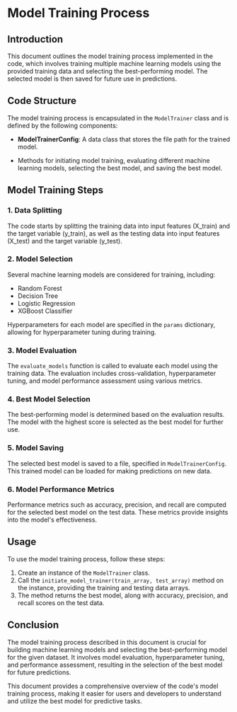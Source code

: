 # Model Training Process

## Introduction

This document outlines the model training process implemented in the code, which involves training multiple machine learning models using the provided training data and selecting the best-performing model. The selected model is then saved for future use in predictions.

## Code Structure

The model training process is encapsulated in the `ModelTrainer` class and is defined by the following components:

- **ModelTrainerConfig**: A data class that stores the file path for the trained model.

- Methods for initiating model training, evaluating different machine learning models, selecting the best model, and saving the best model.

## Model Training Steps

### 1. Data Splitting

The code starts by splitting the training data into input features (X_train) and the target variable (y_train), as well as the testing data into input features (X_test) and the target variable (y_test).

### 2. Model Selection

Several machine learning models are considered for training, including:
- Random Forest
- Decision Tree
- Logistic Regression
- XGBoost Classifier

Hyperparameters for each model are specified in the `params` dictionary, allowing for hyperparameter tuning during training.

### 3. Model Evaluation

The `evaluate_models` function is called to evaluate each model using the training data. The evaluation includes cross-validation, hyperparameter tuning, and model performance assessment using various metrics.

### 4. Best Model Selection

The best-performing model is determined based on the evaluation results. The model with the highest score is selected as the best model for further use.

### 5. Model Saving

The selected best model is saved to a file, specified in `ModelTrainerConfig`. This trained model can be loaded for making predictions on new data.

### 6. Model Performance Metrics

Performance metrics such as accuracy, precision, and recall are computed for the selected best model on the test data. These metrics provide insights into the model's effectiveness.

## Usage

To use the model training process, follow these steps:

1. Create an instance of the `ModelTrainer` class.
2. Call the `initiate_model_trainer(train_array, test_array)` method on the instance, providing the training and testing data arrays.
3. The method returns the best model, along with accuracy, precision, and recall scores on the test data.

## Conclusion

The model training process described in this document is crucial for building machine learning models and selecting the best-performing model for the given dataset. It involves model evaluation, hyperparameter tuning, and performance assessment, resulting in the selection of the best model for future predictions.

This document provides a comprehensive overview of the code's model training process, making it easier for users and developers to understand and utilize the best model for predictive tasks.